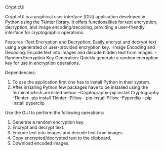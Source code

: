 CrypticUI

CrypticUI is a graphical user interface (GUI) application developed in Python using the Tkinter library. It offers functionalities for text encryption, decryption, and image encoding/decoding, providing a user-friendly interface for cryptographic operations.

Features
-Text Encryption and Decryption: Easily encrypt and decrypt text using a generated or user-provided encryption key.
-Image Encoding and Decoding: Encode text into images and decode hidden text from images.
-Random Encryption Key Generation: Quickly generate a random encryption key for use in encryption operations.

Dependencies:
1. To use the application first one has to install Python in their system.
2. After installing Python few packages have to be installed using the terminal which are listed below:
-Cryptography-pip install Cryptography
-Tkinter- pip install Tkinter
-Pillow - pip install Pillow
-Pyperclip - pip install pyperclip

Use the GUI to perform the following operations:

1. Generate a random encryption key.
2. Encrypt and decrypt text.
3. Encode text into images and decode text from images.
4. Copy encrypted/decrypted text to the clipboard.
5. Download encoded images.
